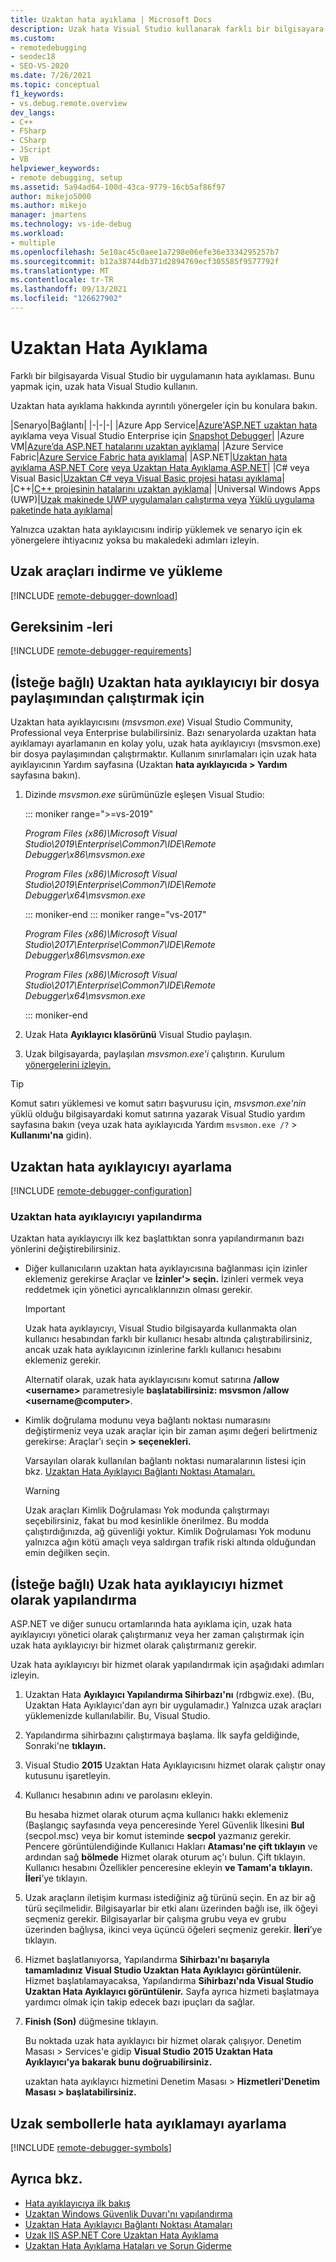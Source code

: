 ```yaml
---
title: Uzaktan hata ayıklama | Microsoft Docs
description: Uzak hata Visual Studio kullanarak farklı bir bilgisayara dağıtılmış bir uygulamanın Visual Studio ayıkla.
ms.custom:
- remotedebugging
- seodec18
- SEO-VS-2020
ms.date: 7/26/2021
ms.topic: conceptual
f1_keywords:
- vs.debug.remote.overview
dev_langs:
- C++
- FSharp
- CSharp
- JScript
- VB
helpviewer_keywords:
- remote debugging, setup
ms.assetid: 5a94ad64-100d-43ca-9779-16cb5af86f97
author: mikejo5000
ms.author: mikejo
manager: jmartens
ms.technology: vs-ide-debug
ms.workload:
- multiple
ms.openlocfilehash: 5e10ac45c0aee1a7298e06efe36e3334295257b7
ms.sourcegitcommit: b12a38744db371d2894769ecf305585f9577792f
ms.translationtype: MT
ms.contentlocale: tr-TR
ms.lasthandoff: 09/13/2021
ms.locfileid: "126627902"
---
```

# <a name="remote-debugging"></a>Uzaktan Hata Ayıklama
Farklı bir bilgisayarda Visual Studio bir uygulamanın hata ayıklaması. Bunu yapmak için, uzak hata Visual Studio kullanın.

Uzaktan hata ayıklama hakkında ayrıntılı yönergeler için bu konulara bakın.

|Senaryo|Bağlantı|
|-|-|-|
|Azure App Service|[Azure'ASP.NET uzaktan hata](../debugger/remote-debugging-azure.md) ayıklama veya Visual Studio Enterprise için [Snapshot Debugger](../debugger/debug-live-azure-applications.md)|
|Azure VM|[Azure’da ASP.NET hatalarını uzaktan ayıklama](../debugger/remote-debugging-azure.md)|
|Azure Service Fabric|[Azure Service Fabric hata ayıklama](/azure/service-fabric/service-fabric-debugging-your-application#debug-a-remote-service-fabric-application)|
|ASP.NET|[Uzaktan hata ayıklama ASP.NET Core](../debugger/remote-debugging-aspnet-on-a-remote-iis-computer.md) [veya Uzaktan Hata Ayıklama ASP.NET](../debugger/remote-debugging-aspnet-on-a-remote-iis-7-5-computer.md)|
|C# veya Visual Basic|[Uzaktan C# veya Visual Basic projesi hatası ayıklama](../debugger/remote-debugging-csharp.md)|
|C++|[C++ projesinin hatalarını uzaktan ayıklama](../debugger/remote-debugging-cpp.md)|
|Universal Windows Apps (UWP)|[Uzak makinede UWP uygulamaları çalıştırma veya](../debugger/run-windows-store-apps-on-a-remote-machine.md) [Yüklü uygulama paketinde hata ayıklama](../debugger/debug-installed-app-package.md)|

Yalnızca uzaktan hata ayıklayıcısını indirip yüklemek ve senaryo için ek yönergelere ihtiyacınız yoksa bu makaledeki adımları izleyin.

## <a name="download-and-install-the-remote-tools"></a>Uzak araçları indirme ve yükleme

[!INCLUDE [remote-debugger-download](../debugger/includes/remote-debugger-download.md)]

## <a name="requirements"></a><a name="requirements_msvsmon"></a> Gereksinim -leri

[!INCLUDE [remote-debugger-requirements](../debugger/includes/remote-debugger-requirements.md)]

## <a name="optional-to-run-the-remote-debugger-from-a-file-share"></a><a name="fileshare_msvsmon"></a> (İsteğe bağlı) Uzaktan hata ayıklayıcıyı bir dosya paylaşımından çalıştırmak için

Uzaktan hata ayıklayıcısını (*msvsmon.exe*) Visual Studio Community, Professional veya Enterprise bulabilirsiniz. Bazı senaryolarda uzaktan hata ayıklamayı ayarlamanın en kolay yolu, uzak hata ayıklayıcıyı (msvsmon.exe) bir dosya paylaşımından çalıştırmaktır. Kullanım sınırlamaları için uzak hata ayıklayıcının Yardım sayfasına (Uzaktan **hata ayıklayıcıda > Yardım** sayfasına bakın).

1. Dizinde *msvsmon.exe* sürümünüzle eşleşen Visual Studio:

   ::: moniker range=">=vs-2019"

   *Program Files (x86)\Microsoft Visual Studio\2019\Enterprise\Common7\IDE\Remote Debugger\x86\msvsmon.exe*

   *Program Files (x86)\Microsoft Visual Studio\2019\Enterprise\Common7\IDE\Remote Debugger\x64\msvsmon.exe*

   ::: moniker-end
   ::: moniker range="vs-2017"

   *Program Files (x86)\Microsoft Visual Studio\2017\Enterprise\Common7\IDE\Remote Debugger\x86\msvsmon.exe*

   *Program Files (x86)\Microsoft Visual Studio\2017\Enterprise\Common7\IDE\Remote Debugger\x64\msvsmon.exe*

   ::: moniker-end

2. Uzak Hata **Ayıklayıcı klasörünü** Visual Studio paylaşın.

3. Uzak bilgisayarda, paylaşılan *msvsmon.exe'i* çalıştırın. Kurulum [yönergelerini izleyin.](#bkmk_setup)

> [!TIP]
> Komut satırı yüklemesi ve komut satırı başvurusu için, *msvsmon.exe'nin* yüklü olduğu bilgisayardaki komut satırına yazarak Visual Studio yardım sayfasına bakın (veya uzak hata ayıklayıcıda Yardım ``msvsmon.exe /?`` > **Kullanımı'na** gidin).

## <a name="set-up-the-remote-debugger"></a><a name="bkmk_setup"></a> Uzaktan hata ayıklayıcıyı ayarlama

[!INCLUDE [remote-debugger-configuration](../debugger/includes/remote-debugger-configuration.md)]

### <a name="configure-the-remote-debugger"></a><a name="configure_msvsmon"></a> Uzaktan hata ayıklayıcıyı yapılandırma
Uzaktan hata ayıklayıcıyı ilk kez başlattıktan sonra yapılandırmanın bazı yönlerini değiştirebilirsiniz.

- Diğer kullanıcıların uzaktan hata ayıklayıcısına bağlanması için izinler eklemeniz gerekirse Araçlar ve **İzinler'> seçin.** İzinleri vermek veya reddetmek için yönetici ayrıcalıklarınızın olması gerekir.

     > [!IMPORTANT]
     > Uzak hata ayıklayıcıyı, Visual Studio bilgisayarda kullanmakta olan kullanıcı hesabından farklı bir kullanıcı hesabı altında çalıştırabilirsiniz, ancak uzak hata ayıklayıcının izinlerine farklı kullanıcı hesabını eklemeniz gerekir.

     Alternatif olarak, uzak hata ayıklayıcısını komut satırına **/allow \<username>** parametresiyle **başlatabilirsiniz: msvsmon /allow \<username@computer>**.

- Kimlik doğrulama modunu veya bağlantı noktası numarasını değiştirmeniz veya uzak araçlar için bir zaman aşımı değeri belirtmeniz gerekirse: Araçlar'ı seçin **> seçenekleri.**

     Varsayılan olarak kullanılan bağlantı noktası numaralarının listesi için bkz. [Uzaktan Hata Ayıklayıcı Bağlantı Noktası Atamaları.](../debugger/remote-debugger-port-assignments.md)

     > [!WARNING]
     > Uzak araçları Kimlik Doğrulaması Yok modunda çalıştırmayı seçebilirsiniz, fakat bu mod kesinlikle önerilmez. Bu modda çalıştırdığınızda, ağ güvenliği yoktur. Kimlik Doğrulaması Yok modunu yalnızca ağın kötü amaçlı veya saldırgan trafik riski altında olduğundan emin değilken seçin.

## <a name="optional-configure-the-remote-debugger-as-a-service"></a><a name="bkmk_configureService"></a> (İsteğe bağlı) Uzak hata ayıklayıcıyı hizmet olarak yapılandırma
ASP.NET ve diğer sunucu ortamlarında hata ayıklama için, uzak hata ayıklayıcıyı yönetici olarak çalıştırmanız veya her zaman çalıştırmak için uzak hata ayıklayıcıyı bir hizmet olarak çalıştırmanız gerekir.

 Uzak hata ayıklayıcıyı bir hizmet olarak yapılandırmak için aşağıdaki adımları izleyin.

1. Uzaktan Hata **Ayıklayıcı Yapılandırma Sihirbazı'nı** (rdbgwiz.exe). (Bu, Uzaktan Hata Ayıklayıcı'dan ayrı bir uygulamadır.) Yalnızca uzak araçları yüklemenizde kullanılabilir. Bu, Visual Studio.

2. Yapılandırma sihirbazını çalıştırmaya başlama. İlk sayfa geldiğinde, Sonraki'ne **tıklayın.**

3. Visual Studio **2015** Uzaktan Hata Ayıklayıcısını hizmet olarak çalıştır onay kutusunu işaretleyin.

4. Kullanıcı hesabının adını ve parolasını ekleyin.

    Bu hesaba hizmet  olarak oturum açma kullanıcı hakkı eklemeniz (Başlangıç sayfasında veya penceresinde Yerel Güvenlik  İlkesini **Bul** (secpol.msc) veya bir komut isteminde **secpol** yazmanız gerekir. Pencere görüntülendiğinde Kullanıcı Hakları **Ataması'ne çift tıklayın** ve ardından sağ **bölmede** Hizmet olarak oturum aç'ı bulun. Çift tıklayın. Kullanıcı hesabını Özellikler penceresine ekleyin **ve Tamam'a** **tıklayın.** **İleri**’ye tıklayın.

5. Uzak araçların iletişim kurması istediğiniz ağ türünü seçin. En az bir ağ türü seçilmelidir. Bilgisayarlar bir etki alanı üzerinden bağlı ise, ilk öğeyi seçmeniz gerekir. Bilgisayarlar bir çalışma grubu veya ev grubu üzerinden bağlıysa, ikinci veya üçüncü öğeleri seçmeniz gerekir. **İleri**’ye tıklayın.

6. Hizmet başlatlanıyorsa, Yapılandırma **Sihirbazı'nı başarıyla tamamladınız Visual Studio Uzaktan Hata Ayıklayıcı görüntülenir.** Hizmet başlatılamayacaksa, Yapılandırma **Sihirbazı'nda Visual Studio Uzaktan Hata Ayıklayıcı görüntülenir.** Sayfa ayrıca hizmeti başlatmaya yardımcı olmak için takip edecek bazı ipuçları da sağlar.

7. **Finish (Son)** düğmesine tıklayın.

   Bu noktada uzak hata ayıklayıcı bir hizmet olarak çalışıyor. Denetim Masası > Services'e gidip **Visual Studio** **2015 Uzaktan Hata Ayıklayıcı'ya bakarak bunu doğruabilirsiniz.**

   uzaktan hata ayıklayıcı hizmetini Denetim Masası > **Hizmetleri'Denetim Masası > başlatabilirsiniz.**

## <a name="set-up-debugging-with-remote-symbols"></a>Uzak sembollerle hata ayıklamayı ayarlama

[!INCLUDE [remote-debugger-symbols](../debugger/includes/remote-debugger-symbols.md)]

## <a name="see-also"></a>Ayrıca bkz.

- [Hata ayıklayıcıya ilk bakış](../debugger/debugger-feature-tour.md)
- [Uzaktan Windows Güvenlik Duvarı'nı yapılandırma](../debugger/configure-the-windows-firewall-for-remote-debugging.md)
- [Uzaktan Hata Ayıklayıcı Bağlantı Noktası Atamaları](../debugger/remote-debugger-port-assignments.md)
- [Uzak IIS ASP.NET Core Uzaktan Hata Ayıklama](../debugger/remote-debugging-aspnet-on-a-remote-iis-computer.md)
- [Uzaktan Hata Ayıklama Hataları ve Sorun Giderme](../debugger/remote-debugging-errors-and-troubleshooting.md)